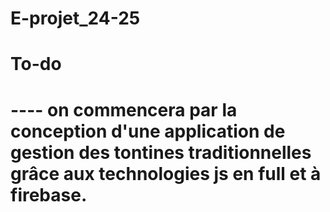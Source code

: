# E-projet_24-25

# To-do
# ---- on commencera par la conception d'une application de gestion des tontines traditionnelles grâce aux technologies js en full et à firebase.